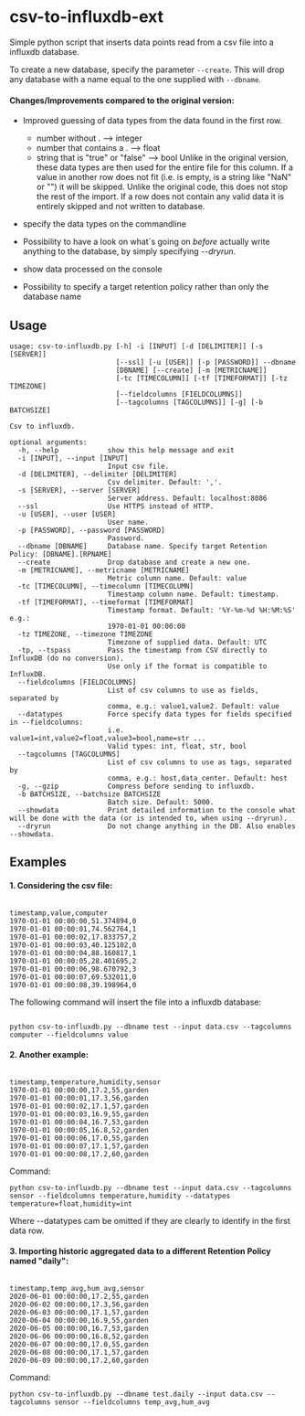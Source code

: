 # csv-to-influxdb-ext
Simple python script that inserts data points read from a csv file into a influxdb database.

To create a new database, specify the parameter ```--create```. This will drop any database with a name equal to the one supplied with ```--dbname```.

#### Changes/Improvements compared to the original version: 

* Improved guessing of data types from the data found in the first row. 
  * number without . --> integer
  * number that contains a . --> float
  * string that is "true" or "false" --> bool
Unlike in the original version, these data types are then used for the entire file for this column. If a value in another row does not fit (i.e. is empty, is a string like "NaN" or "") it will be skipped. Unlike the original code, this does not stop the rest of the import. If a row does not contain any valid data it is entirely skipped and not written to database. 

* specify the data types on the commandline

* Possibility to have a look on what´s going on *before* actually write anything to the database, by simply specifying *--dryrun*.

* show data processed on the console

* Possibility to specify a target retention policy rather than only the database name

## Usage

```
usage: csv-to-influxdb.py [-h] -i [INPUT] [-d [DELIMITER]] [-s [SERVER]]
                          [--ssl] [-u [USER]] [-p [PASSWORD]] --dbname
                          [DBNAME] [--create] [-m [METRICNAME]]
                          [-tc [TIMECOLUMN]] [-tf [TIMEFORMAT]] [-tz TIMEZONE]
                          [--fieldcolumns [FIELDCOLUMNS]]
                          [--tagcolumns [TAGCOLUMNS]] [-g] [-b BATCHSIZE]

Csv to influxdb.

optional arguments:
  -h, --help            show this help message and exit
  -i [INPUT], --input [INPUT]
                        Input csv file.
  -d [DELIMITER], --delimiter [DELIMITER]
                        Csv delimiter. Default: ','.
  -s [SERVER], --server [SERVER]
                        Server address. Default: localhost:8086
  --ssl                 Use HTTPS instead of HTTP.
  -u [USER], --user [USER]
                        User name.
  -p [PASSWORD], --password [PASSWORD]
                        Password.
  --dbname [DBNAME]     Database name. Specify target Retention Policy: [DBNAME].[RPNAME]
  --create              Drop database and create a new one.
  -m [METRICNAME], --metricname [METRICNAME]
                        Metric column name. Default: value
  -tc [TIMECOLUMN], --timecolumn [TIMECOLUMN]
                        Timestamp column name. Default: timestamp.
  -tf [TIMEFORMAT], --timeformat [TIMEFORMAT]
                        Timestamp format. Default: '%Y-%m-%d %H:%M:%S' e.g.:
                        1970-01-01 00:00:00
  -tz TIMEZONE, --timezone TIMEZONE
                        Timezone of supplied data. Default: UTC
  -tp, --tspass         Pass the timestamp from CSV directly to InfluxDB (do no conversion).
                        Use only if the format is compatible to InfluxDB.
  --fieldcolumns [FIELDCOLUMNS]
                        List of csv columns to use as fields, separated by
                        comma, e.g.: value1,value2. Default: value
  --datatypes           Force specify data types for fields specified in --fieldcolumns: 
                        i.e. value1=int,value2=float,value3=bool,name=str ...
                        Valid types: int, float, str, bool
  --tagcolumns [TAGCOLUMNS]
                        List of csv columns to use as tags, separated by
                        comma, e.g.: host,data_center. Default: host
  -g, --gzip            Compress before sending to influxdb.
  -b BATCHSIZE, --batchsize BATCHSIZE
                        Batch size. Default: 5000.
  --showdata            Print detailed information to the console what will be done with the data (or is intended to, when using --dryrun).
  --dryrun              Do not change anything in the DB. Also enables --showdata.

```

## Examples

#### 1. Considering the csv file:


```

timestamp,value,computer
1970-01-01 00:00:00,51.374894,0
1970-01-01 00:00:01,74.562764,1
1970-01-01 00:00:02,17.833757,2
1970-01-01 00:00:03,40.125102,0
1970-01-01 00:00:04,88.160817,1
1970-01-01 00:00:05,28.401695,2
1970-01-01 00:00:06,98.670792,3
1970-01-01 00:00:07,69.532011,0
1970-01-01 00:00:08,39.198964,0

```


The following command will insert the file into a influxdb database:

```

python csv-to-influxdb.py --dbname test --input data.csv --tagcolumns computer --fieldcolumns value

```

#### 2. Another example:


```

timestamp,temperature,humidity,sensor
1970-01-01 00:00:00,17.2,55,garden
1970-01-01 00:00:01,17.3,56,garden
1970-01-01 00:00:02,17.1,57,garden
1970-01-01 00:00:03,16.9,55,garden
1970-01-01 00:00:04,16.7,53,garden
1970-01-01 00:00:05,16.8,52,garden
1970-01-01 00:00:06,17.0,55,garden
1970-01-01 00:00:07,17.1,57,garden
1970-01-01 00:00:08,17.2,60,garden

```


Command:


```
python csv-to-influxdb.py --dbname test --input data.csv --tagcolumns sensor --fieldcolumns temperature,humidity --datatypes temperature=float,humidity=int
```


Where --datatypes cam be omitted if they are clearly to identify in the first data row.


#### 3. Importing historic aggregated data to a different Retention Policy named "daily":


```

timestamp,temp_avg,hum_avg,sensor
2020-06-01 00:00:00,17.2,55,garden
2020-06-02 00:00:00,17.3,56,garden
2020-06-03 00:00:00,17.1,57,garden
2020-06-04 00:00:00,16.9,55,garden
2020-06-05 00:00:00,16.7,53,garden
2020-06-06 00:00:00,16.8,52,garden
2020-06-07 00:00:00,17.0,55,garden
2020-06-08 00:00:00,17.1,57,garden
2020-06-09 00:00:00,17.2,60,garden

```


Command:


```
python csv-to-influxdb.py --dbname test.daily --input data.csv --tagcolumns sensor --fieldcolumns temp_avg,hum_avg
```


